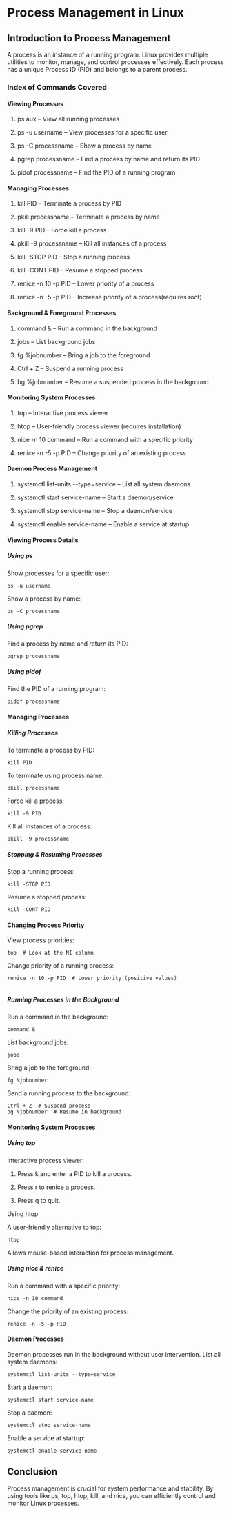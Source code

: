 # Process Management in Linux

## Introduction to Process Management

A process is an instance of a running program. Linux provides multiple utilities to monitor, manage, and control processes effectively. Each process has a unique Process ID (PID) and belongs to a parent process.

### Index of Commands Covered

#### Viewing Processes

1. ps aux – View all running processes
   
2. ps -u username – View processes for a specific user
    
3. ps -C processname – Show a process by name

4. pgrep processname – Find a process by name and return its PID

5. pidof processname – Find the PID of a running program

#### Managing Processes

1. kill PID – Terminate a process by PID

2. pkill processname – Terminate a process by name

3. kill -9 PID – Force kill a process

4. pkill -9 processname – Kill all instances of a process

5. kill -STOP PID – Stop a running process

6. kill -CONT PID – Resume a stopped process

7. renice -n 10 -p PID – Lower priority of a process

8. renice -n -5 -p PID – Increase priority of a process(requires root)

#### Background & Foreground Processes

1. command & – Run a command in the background

2. jobs – List background jobs

3. fg %jobnumber – Bring a job to the foreground

4. Ctrl + Z – Suspend a running process

5. bg %jobnumber – Resume a suspended process in the background

#### Monitoring System Processes

1. top – Interactive process viewer

2. htop – User-friendly process viewer (requires installation)

3. nice -n 10 command – Run a command with a specific priority

4. renice -n -5 -p PID – Change priority of an existing process
   
#### Daemon Process Management

1. systemctl list-units --type=service – List all system daemons

2. systemctl start service-name – Start a daemon/service

3. systemctl stop service-name – Stop a daemon/service

4. systemctl enable service-name – Enable a service at startup

#### Viewing Process Details

##### Using ps

Show processes for a specific user:

```ps -u username```

Show a process by name:

```ps -C processname```

##### Using pgrep

Find a process by name and return its PID:

```pgrep processname```

##### Using pidof

Find the PID of a running program:

```pidof processname```

#### Managing Processes

##### Killing Processes

To terminate a process by PID:

```kill PID```

To terminate using process name:

```pkill processname```

Force kill a process:

```kill -9 PID```

Kill all instances of a process:

```pkill -9 processname```

##### Stopping & Resuming Processes

Stop a running process:

```kill -STOP PID```

Resume a stopped process:

```kill -CONT PID```

#### Changing Process Priority

View process priorities:

```top  # Look at the NI column```

Change priority of a running process:

```renice -n 10 -p PID  # Lower priority (positive values)```
```renice -n -5 -p PID  # Higher priority (negative values, root required)
```
##### Running Processes in the Background

Run a command in the background:

```command &```

List background jobs:

```jobs```

Bring a job to the foreground:

```fg %jobnumber```

Send a running process to the background:
```
Ctrl + Z  # Suspend process
bg %jobnumber  # Resume in background
```

#### Monitoring System Processes

##### Using top

Interactive process viewer:

1. Press k and enter a PID to kill a process.
   
2. Press r to renice a process.

3. Press q to quit.

Using htop

A user-friendly alternative to top:

```htop```

Allows mouse-based interaction for process management.

##### Using nice & renice

Run a command with a specific priority:

```nice -n 10 command```

Change the priority of an existing process:

```renice -n -5 -p PID```

#### Daemon Processes

Daemon processes run in the background without user intervention. List all system daemons:

```systemctl list-units --type=service```

Start a daemon:

```systemctl start service-name```

Stop a daemon:

```systemctl stop service-name```

Enable a service at startup:

```systemctl enable service-name```

## Conclusion
Process management is crucial for system performance and stability. By using tools like ps, top, htop, kill, and nice, you can efficiently control and monitor Linux processes.
